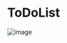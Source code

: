 # ToDoList
![image](https://user-images.githubusercontent.com/46284108/184669498-1173cd30-29a9-4a55-9016-ef3d25abe661.png)
